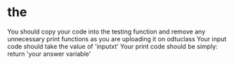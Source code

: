 # the
You should copy your code into the testing function and remove any unnecessary print functions as you are uploading it on odtuclass
Your input code should take the value of 'inputxt'
Your print code should be simply:
return 'your answer variable'
